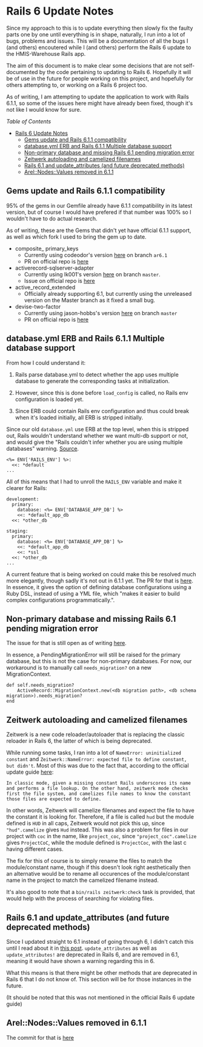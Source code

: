 # Rails 6 Update Notes

Since my approach to this is to update everything then slowly fix the faulty parts one by one until everything is in shape, naturally, I run into a lot of bugs, problems and issues. This will be a documentation of all the bugs I (and others) encoutered while I (and others) perform the Rails 6 update to the HMIS-Warehouse Rails app.

The aim of this document is to make clear some decisions that are not self-documented by the code pertaining to updating to Rails 6. Hopefully it will be of use in the future for people working on this project, and hopefully for others attempting to, or working on a Rails 6 project too.

As of writing, I am attempting to update the application to work with Rails 6.1.1, so some of the issues here might have already been fixed, though it's not like I would know for sure.

*Table of Contents*
- [Rails 6 Update Notes](#rails-6-update-notes)
  - [Gems update and Rails 6.1.1 compatibility](#gems-update-and-rails-611-compatibility)
  - [database.yml ERB and Rails 6.1.1 Multiple database support](#databaseyml-erb-and-rails-611-multiple-database-support)
  - [Non-primary database and missing Rails 6.1 pending migration error](#non-primary-database-and-missing-rails-61-pending-migration-error)
  - [Zeitwerk autoloading and camelized filenames](#zeitwerk-autoloading-and-camelized-filenames)
  - [Rails 6.1 and update_attributes (and future deprecated methods)](#rails-61-and-update_attributes-and-future-deprecated-methods)
  - [Arel::Nodes::Values removed in 6.1.1](#arelnodesvalues-removed-in-611)

## Gems update and Rails 6.1.1 compatibility

95% of the gems in our Gemfile already have 6.1.1 compatibility in its latest version, but of course I would have prefered if that number was 100% so I wouldn't have to do actual research.

As of writing, these are the Gems that didn't yet have official 6.1.1 support, as well as which fork I used to bring the gem up to date.

- composite_ primary_keys
  - Currently using codeodor's version [here](https://github.com/codeodor/composite_primary_keys) on branch `ar6.1`
  - PR on official repo is [here](https://github.com/composite-primary-keys/composite_primary_keys/pull/531)
- activerecord-sqlserver-adapter
  - Currently using lk001's version [here](https://github.com/lk0001/activerecord-sqlserver-adapter) on branch `master`.
  - Issue on official repo is [here](https://github.com/rails-sqlserver/activerecord-sqlserver-adapter/issues/849)
- active_record_extended
  - Officially already supporting 6.1, but currently using the unreleased version on the Master branch as it fixed a small bug.
- devise-two-factor
  - Currently using jason-hobbs's version [here](https://github.com/jason-hobbs/devise-two-factor) on branch `master`
  - PR on official repo is [here](https://github.com/tinfoil/devise-two-factor/pull/185)

## database.yml ERB and Rails 6.1.1 Multiple database support

From how I could understand it:

1) Rails parse database.yml to detect whether the app uses multiple database to generate the corresponding tasks at initialization.

2) However, since this is done before `load_config` is called, no Rails env configuration is loaded yet.

3) Since ERB could contain Rails env configuration and thus could break when it's loaded initially, all ERB is stripped initially.

Since our old `database.yml` use ERB at the top level, when this is stripped out, Rails wouldn't understand whether we want multi-db support or not, and would give the "Rails couldn't infer whether you are using multiple databases" warning. [Source](https://github.com/rails/rails/issues/38924#issuecomment-612881746).

```
<%= ENV['RAILS_ENV'] %>:
  <<: *default
...
```

All of this means that I had to unroll the `RAILS_ENV` variable and make it clearer for Rails:

```
development:
  primary:
    database: <%= ENV['DATABASE_APP_DB'] %>
    <<: *default_app_db
  <<: *other_db
  
staging:
  primary:
    database: <%= ENV['DATABASE_APP_DB'] %>
    <<: *default_app_db
    <<: *ssl
  <<: *other_db
...
```

A current feature that is being worked on could make this be resolved much more elegantly, though sadly it's not out in 6.1.1 yet. The PR for that is [here](https://github.com/rails/rails/pull/38721). In essence, it gives the option of defining database configurations using a Ruby DSL, instead of using a YML file, which "makes it easier to build complex configurations programmatically.".

## Non-primary database and missing Rails 6.1 pending migration error

The issue for that is still open as of writing [here](https://github.com/rails/rails/issues/37524).

In essence, a PendingMigrationError will still be raised for the primary database, but this is not the case for non-primary databases. For now, our workaround is to manually call `needs_migration?` on a new MigrationContext.

```
def self.needs_migration?
    ActiveRecord::MigrationContext.new(<db migration path>, <db schema migration>).needs_migration?
end
```

## Zeitwerk autoloading and camelized filenames

Zeitwerk is a new code reloader/autoloader that is replacing the classic reloader in Rails 6, the latter of which is being deprecated.

While running some tasks, I ran into a lot of `NameError: uninitialized constant` and `Zeitwerk::NameError: expected file to define constant, but didn't`. Most of this was due to the fact that, according to the official update guide [here](https://guides.rubyonrails.org/upgrading_ruby_on_rails.html#autoloading):

```
In classic mode, given a missing constant Rails underscores its name and performs a file lookup. On the other hand, zeitwerk mode checks first the file system, and camelizes file names to know the constant those files are expected to define.
```

In other words, Zeitwerk will camelize filenames and expect the file to have the constant it is looking for. Therefore, if a file is called `hud` but the module defined is `HUD` in all caps, Zeitwerk would not pick this up, since `"hud".camelize` gives `Hud` instead. This was also a problem for files in our project with `coc` in the name, like `project_coc`, since `"project_coc".camelize` gives `ProjectCoC`, while the module defined is `ProjectCoc`, with the last c having different cases.

The fix for this of course is to simply rename the files to match the module/constant name, though if this doesn't look right aesthetically then an alternative would be to rename all occurences of the module/constant name in the project to match the camelized filename instead.

It's also good to note that a `bin/rails zeitwerk:check` task is provided, that would help with the process of searching for violating files.

## Rails 6.1 and update_attributes (and future deprecated methods)

Since I updated straight to 6.1 instead of going through 6, I didn't catch this until I read about it in [this post](https://blog.saeloun.com/2019/04/15/rails-6-deprecates-update-attributes.html). `update_attributes` as well as `update_attributes!` are deprecated in Rails 6, and are removed in 6.1, meaning it would have shown a warning regarding this in 6.

What this means is that there might be other methods that are deprecated in Rails 6 that I do not know of. This section will be for those instances in the future.

(It should be noted that this was not mentioned in the official Rails 6 update guide)

## Arel::Nodes::Values removed in 6.1.1

The commit for that is [here](https://github.com/rails/rails/commit/187870db2fcc58aa0da8bb3f26711664fd5ed611)